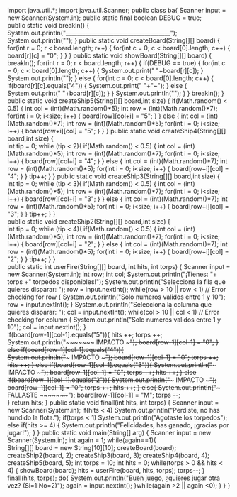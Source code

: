    import java.util.*;
   import java.util.Scanner;
   public class ba{
      Scanner input = new Scanner(System.in);
      public static final boolean DEBUG = true;  
      public static void breakln()
      {
         System.out.println("_____________________________________");
         System.out.println("");
      }
      public static void createBoard(String[][] board)
      {
         for(int r = 0; r < board.length; r++)
         {
            for(int c = 0; c < board[0].length; c++)
            {
               board[r][c] = "0";
            }
         }
      }
      public static void showBoard(String[][] board)
      {
         breakln();
         for(int r = 0; r < board.length; r++)
         {
            if(DEBUG == true)
            {
               for(int c = 0; c < board[0].length; c++)
               {
                  System.out.print(" "+board[r][c]);
               }
               System.out.println("");
            }
            else
            {
               for(int c = 0; c < board[0].length; c++)
               {
                  if(board[r][c].equals("4"))
                  {
                     System.out.print(" "+"~");
                  }
                  else
                  {
                     System.out.print(" "+board[r][c]);
                  }
               }
               System.out.println("");
            }
         }
         breakln();
      }
      public static void createShip5(String[][] board,int size)
      {
         if(Math.random() < 0.5)
         {
            int col = (int)(Math.random()*5);
            int row = (int)(Math.random()*7);
            for(int i = 0; i<size; i++)
            {
               board[row][col+i] = "5";
            }
         }
         else
         {
            int col = (int)(Math.random()*7);
            int row = (int)(Math.random()*5);
            for(int i = 0; i<size; i++)
            {
               board[row+i][col] = "5";
            }
         }
      }
      public static void createShip4(String[][] board,int size)
      {  
         int tip = 0;
         while (tip < 2){
         if(Math.random() < 0.5)
         {
            int col = (int)(Math.random()*5);
            int row = (int)(Math.random()*7);
            for(int i = 0; i<size; i++)
            {
               board[row][col+i] = "4";
            }
         }
         else
         {
            int col = (int)(Math.random()*7);
            int row = (int)(Math.random()*5);
            for(int i = 0; i<size; i++)
            {
               board[row+i][col] = "4";
            }
         }
         tip++;
        }
      }
      public static void createShip3(String[][] board,int size)
      {  
         int tip = 0;
         while (tip < 3){
         if(Math.random() < 0.5)
         {
            int col = (int)(Math.random()*5);
            int row = (int)(Math.random()*7);
            for(int i = 0; i<size; i++)
            {
               board[row][col+i] = "3";
            }
         }
         else
         {
            int col = (int)(Math.random()*7);
            int row = (int)(Math.random()*5);
            for(int i = 0; i<size; i++)
            {
               board[row+i][col] = "3";
            }
         }
         tip++;
        }
      }    
      public static void createShip2(String[][] board,int size)
      {  
         int tip = 0;
         while (tip < 4){
         if(Math.random() < 0.5)
         {
            int col = (int)(Math.random()*5);
            int row = (int)(Math.random()*7);
            for(int i = 0; i<size; i++)
            {
               board[row][col+i] = "2";
            }
         }
         else
         {
            int col = (int)(Math.random()*7);
            int row = (int)(Math.random()*5);
            for(int i = 0; i<size; i++)
            {
               board[row+i][col] = "2";
            }
         }
         tip++;
        }
      }        
      public static int userFire(String[][] board, int hits, int torps)
      {
         Scanner input = new Scanner(System.in);
         int row;
         int col;
         System.out.println("¡Tienes: "+ torps +" torpedos disponibles!");
         System.out.println("Selecciona la fila que quieres disparar: ");
         row = input.nextInt();
         while(row > 10 || row < 1) // Error checking for row
         {
            System.out.println("Solo numeros validos entre 1 y 10");
            row = input.nextInt();
         }
         System.out.println("Selecciona la columna que quieres disparar: ");
         col = input.nextInt();
         while(col > 10 || col < 1) // Error checking for column
         {
            System.out.println("Solo numeros validos entre 1 y 10");
            col = input.nextInt();
         }         
         if(board[row-1][col-1].equals("5")){
            hits ++;
            torps ++;
            System.out.println("~~~~~~~ IMPACTO ~~~~~~~");
            board[row-1][col-1] = "0";
         }
         else if(board[row-1][col-1].equals("4")){       
              System.out.println("~~~~~~~ IMPACTO ~~~~~~~");
              board[row-1][col-1] = "0";
              torps ++;
              hits ++;
           }
           else if(board[row-1][col-1].equals("3")){
                System.out.println("~~~~~~~ IMPACTO ~~~~~~~");
                board[row-1][col-1] = "0";
                torps ++;
                hits ++;
               }
               else if(board[row-1][col-1].equals("2")){
                       System.out.println("~~~~~~~ IMPACTO ~~~~~~~");
                       board[row-1][col-1] = "0";
                       torps ++; 
                       hits ++;
                      }
         else{
          System.out.println("~~~~~~~ FALLASTE ~~~~~~~");
          board[row-1][col-1] = "M";
          torps --;     
         }
         return hits;
      }
      public static void finall(int hits, int torps)
      {
          Scanner input = new Scanner(System.in);
         if(hits < 4)
            System.out.println("Perdiste, no has hundido la flota.");
         if(torps < 1)
            System.out.println("Agotaste los torpedos");
         else
            if(hits >= 4)
            {
               System.out.println("Felicidades, has ganado, ¡gracias por jugar!");
            }
      }
      public static void main(String[] arg)
      {
        Scanner input = new Scanner(System.in);
        int again = 1;
        while(again==1){  
         String[][] board = new String[10][10];
         createBoard(board);
         createShip2(board, 2);
         createShip3(board, 3);
         createShip4(board, 4);
         createShip5(board, 5);
         int torps = 10;
         int hits = 0;
         while(torps > 0 && hits < 4)
         {
            showBoard(board);
            hits = userFire(board, hits, torps);
            torps--;
         }
         finall(hits, torps);
         do{
           System.out.println("Buen juego, ¿quieres jugar otra vez? (Si=1 No=2)");
           again = input.nextInt();
           }while(again >2 || again <0);
        }
      }
    }

  
   
